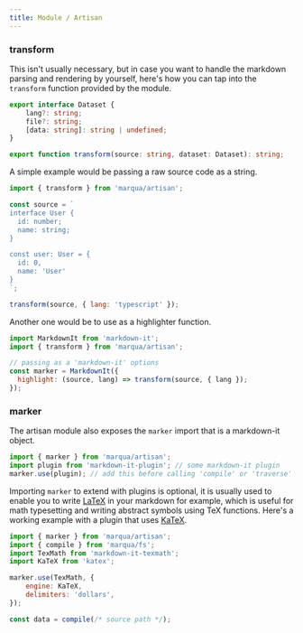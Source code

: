 ```yaml
---
title: Module / Artisan
---
```


### transform

This isn't usually necessary, but in case you want to handle the markdown parsing and rendering by yourself, here's how you can tap into the `transform` function provided by the module.

```typescript
export interface Dataset {
	lang?: string;
	file?: string;
	[data: string]: string | undefined;
}

export function transform(source: string, dataset: Dataset): string;
```

A simple example would be passing a raw source code as a string.

```javascript
import { transform } from 'marqua/artisan';

const source = `
interface User {
  id: number;
  name: string;
}

const user: User = {
  id: 0,
  name: 'User'
}
`;

transform(source, { lang: 'typescript' });
```

Another one would be to use as a highlighter function.

```javascript
import MarkdownIt from 'markdown-it';
import { transform } from 'marqua/artisan';

// passing as a 'markdown-it' options
const marker = MarkdownIt({
  highlight: (source, lang) => transform(source, { lang });
});
```

### marker

The artisan module also exposes the `marker` import that is a markdown-it object.

```javascript
import { marker } from 'marqua/artisan';
import plugin from 'markdown-it-plugin'; // some markdown-it plugin
marker.use(plugin); // add this before calling 'compile' or 'traverse'
```

Importing `marker` to extend with plugins is optional, it is usually used to enable you to write [LaTeX](https://www.latex-project.org/) in your markdown for example, which is useful for math typesetting and writing abstract symbols using TeX functions. Here's a working example with a plugin that uses [KaTeX](https://katex.org/).

```javascript
import { marker } from 'marqua/artisan';
import { compile } from 'marqua/fs';
import TexMath from 'markdown-it-texmath';
import KaTeX from 'katex';

marker.use(TexMath, {
	engine: KaTeX,
	delimiters: 'dollars',
});

const data = compile(/* source path */);
```
